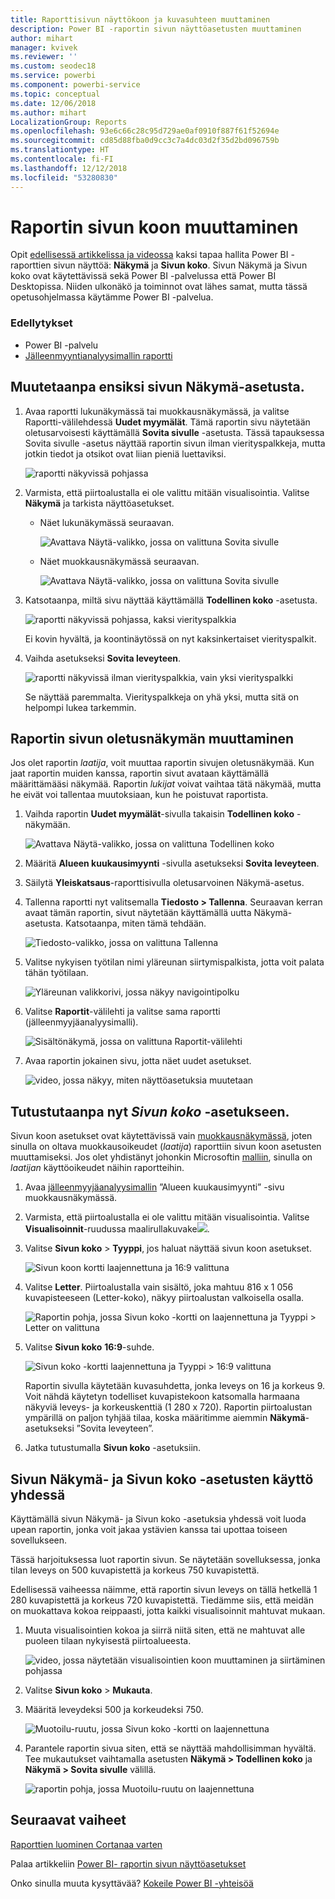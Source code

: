 ```yaml
---
title: Raporttisivun näyttökoon ja kuvasuhteen muuttaminen
description: Power BI -raportin sivun näyttöasetusten muuttaminen
author: mihart
manager: kvivek
ms.reviewer: ''
ms.custom: seodec18
ms.service: powerbi
ms.component: powerbi-service
ms.topic: conceptual
ms.date: 12/06/2018
ms.author: mihart
LocalizationGroup: Reports
ms.openlocfilehash: 93e6c66c28c95d729ae0af0910f887f61f52694e
ms.sourcegitcommit: cd85d88fba0d9cc3c7a4dc03d2f35d2bd096759b
ms.translationtype: HT
ms.contentlocale: fi-FI
ms.lasthandoff: 12/12/2018
ms.locfileid: "53280830"
---
```

# <a name="change-the-size-of-a-report-page"></a>Raportin sivun koon muuttaminen
Opit [edellisessä artikkelissa ja videossa](../power-bi-report-display-settings.md) kaksi tapaa hallita Power BI -raporttien sivun näyttöä: **Näkymä** ja **Sivun koko**. Sivun Näkymä ja Sivun koko ovat käytettävissä sekä Power BI -palvelussa että Power BI Desktopissa. Niiden ulkonäkö ja toiminnot ovat lähes samat, mutta tässä opetusohjelmassa käytämme Power BI -palvelua.

### <a name="prerequisites"></a>Edellytykset
- Power BI -palvelu   
- [Jälleenmyyntianalyysimallin raportti](../sample-retail-analysis.md)

## <a name="first-lets-change-the-page-view-setting"></a>Muutetaanpa ensiksi sivun Näkymä-asetusta.

1. Avaa raportti lukunäkymässä tai muokkausnäkymässä, ja valitse Raportti-välilehdessä **Uudet myymälät**. Tämä raportin sivu näytetään oletusarvoisesti käyttämällä **Sovita sivulle** -asetusta.  Tässä tapauksessa Sovita sivulle -asetus näyttää raportin sivun ilman vierityspalkkeja, mutta jotkin tiedot ja otsikot ovat liian pieniä luettaviksi.

   ![raportti näkyvissä pohjassa](media/end-user-report-view/pbi_fit_to_page.png)
2. Varmista, että piirtoalustalla ei ole valittu mitään visualisointia. Valitse **Näkymä** ja tarkista näyttöasetukset.

   * Näet lukunäkymässä seuraavan.

     ![Avattava Näytä-valikko, jossa on valittuna Sovita sivulle](media/end-user-report-view/power-bi-page-view-menu-new.png)
   * Näet muokkausnäkymässä seuraavan.

     ![Avattava Näytä-valikko, jossa on valittuna Sovita sivulle](media/end-user-report-view/power-bi-view-editing-view.png)

3. Katsotaanpa, miltä sivu näyttää käyttämällä **Todellinen koko** -asetusta.

   ![raportti näkyvissä pohjassa, kaksi vierityspalkkia](media/end-user-report-view/power-bi-actal-size2.png)

   Ei kovin hyvältä, ja koontinäytössä on nyt kaksinkertaiset vierityspalkit.
4. Vaihda asetukseksi **Sovita leveyteen**.

   ![raportti näkyvissä ilman vierityspalkkia, vain yksi vierityspalkki](media/end-user-report-view/pbi_fit_to_width.png)

   Se näyttää paremmalta. Vierityspalkkeja on yhä yksi, mutta sitä on helpompi lukea tarkemmin.

## <a name="change-the-default-view-for-a-report-page"></a>Raportin sivun oletusnäkymän muuttaminen
Jos olet raportin *laatija*, voit muuttaa raportin sivujen oletusnäkymää. Kun jaat raportin muiden kanssa, raportin sivut avataan käyttämällä määrittämääsi näkymää. Raportin *lukijat* voivat vaihtaa tätä näkymää, mutta he eivät voi tallentaa muutoksiaan, kun he poistuvat raportista.

1. Vaihda raportin **Uudet myymälät**-sivulla takaisin **Todellinen koko** -näkymään.

   ![Avattava Näytä-valikko, jossa on valittuna Todellinen koko](media/end-user-report-view/power-bi-actual-size.png)

2. Määritä **Alueen kuukausimyynti** -sivulla asetukseksi **Sovita leveyteen**.

3. Säilytä **Yleiskatsaus**-raporttisivulla oletusarvoinen Näkymä-asetus.

4. Tallenna raportti nyt valitsemalla **Tiedosto > Tallenna**. Seuraavan kerran avaat tämän raportin, sivut näytetään käyttämällä uutta Näkymä-asetusta. Katsotaanpa, miten tämä tehdään.

   ![Tiedosto-valikko, jossa on valittuna Tallenna](media/end-user-report-view/power-bi-save.png)
3. Valitse nykyisen työtilan nimi yläreunan siirtymispalkista, jotta voit palata tähän työtilaan.  

   ![Yläreunan valikkorivi, jossa näkyy navigointipolku](media/end-user-report-view/power-bi-my-workspace.png)
4. Valitse **Raportit**-välilehti ja valitse sama raportti (jälleenmyyjäanalyysimalli).

    ![Sisältönäkymä, jossa on valittuna Raportit-välilehti](media/end-user-report-view/power-bi-new-report2.png)
5. Avaa raportin jokainen sivu, jotta näet uudet asetukset.

   ![video, jossa näkyy, miten näyttöasetuksia muutetaan](media/end-user-report-view/power-bi-page-view.gif)

## <a name="now-lets-explore-the-page-size-setting"></a>Tutustutaanpa nyt *Sivun koko* -asetukseen.
Sivun koon asetukset ovat käytettävissä vain [muokkausnäkymässä](../service-interact-with-a-report-in-editing-view.md), joten sinulla on oltava muokkausoikeudet (*laatija*) raporttiin sivun koon asetusten muuttamiseksi. Jos olet yhdistänyt johonkin Microsoftin [malliin](../sample-datasets.md), sinulla on *laatijan* käyttöoikeudet näihin raportteihin.

1. Avaa [jälleenmyyjäanalyysimallin](../sample-retail-analysis.md) ”Alueen kuukausimyynti” -sivu muokkausnäkymässä.
2. Varmista, että piirtoalustalla ei ole valittu mitään visualisointia.  Valitse **Visualisoinnit**-ruudussa maalirullakuvake![](media/end-user-report-view/power-bi-paintroller.png).
3. Valitse **Sivun koko** &gt; **Tyyppi**, jos haluat näyttää sivun koon asetukset.

   ![Sivun koon kortti laajennettuna ja 16:9 valittuna](media/end-user-report-view/power-bi-page-size-menu-new.png)
4. Valitse **Letter**.  Piirtoalustalla vain sisältö, joka mahtuu 816 x 1 056 kuvapisteeseen (Letter-koko), näkyy piirtoalustan valkoisella osalla.

   ![Raportin pohja, jossa Sivun koko -kortti on laajennettuna ja Tyyppi > Letter on valittuna](media/end-user-report-view/power-bi-letter-new.png)
5. Valitse **Sivun koko** **16:9**-suhde.

   ![Sivun koko -kortti laajennettuna ja Tyyppi > 16:9 valittuna](media/end-user-report-view/power-bi-16-to-9-new.png)

   Raportin sivulla käytetään kuvasuhdetta, jonka leveys on 16 ja korkeus 9. Voit nähdä käytetyn todelliset kuvapistekoon katsomalla harmaana näkyviä leveys- ja korkeuskenttiä (1 280 x 720). Raportin piirtoalustan ympärillä on paljon tyhjää tilaa, koska määritimme aiemmin **Näkymä**-asetukseksi ”Sovita leveyteen”.
7. Jatka tutustumalla **Sivun koko** -asetuksiin.

## <a name="use-page-view-and-page-size-together"></a>Sivun Näkymä- ja Sivun koko -asetusten käyttö yhdessä
Käyttämällä sivun Näkymä- ja Sivun koko -asetuksia yhdessä voit luoda upean raportin, jonka voit jakaa ystävien kanssa tai upottaa toiseen sovellukseen.

Tässä harjoituksessa luot raportin sivun. Se näytetään sovelluksessa, jonka tilan leveys on 500 kuvapistettä ja korkeus 750 kuvapistettä.

Edellisessä vaiheessa näimme, että raportin sivun leveys on tällä hetkellä 1 280 kuvapistettä ja korkeus 720 kuvapistettä. Tiedämme siis, että meidän on muokattava kokoa reippaasti, jotta kaikki visualisoinnit mahtuvat mukaan.

1. Muuta visualisointien kokoa ja siirrä niitä siten, että ne mahtuvat alle puoleen tilaan nykyisestä piirtoalueesta.

    ![video, jossa näytetään visualisointien koon muuttaminen ja siirtäminen pohjassa](media/end-user-report-view/power-bi-custom-view.gif)
2. Valitse **Sivun koko** &gt; **Mukauta**.
3. Määritä leveydeksi 500 ja korkeudeksi 750.

    ![Muotoilu-ruutu, jossa Sivun koko -kortti on laajennettuna](media/end-user-report-view/power-bi-custom-new.png)
4. Parantele raportin sivua siten, että se näyttää mahdollisimman hyvältä. Tee mukautukset vaihtamalla asetusten **Näkymä > Todellinen koko** ja **Näkymä > Sovita sivulle** välillä.

    ![raportin pohja, jossa Muotoilu-ruutu on laajennettuna](media/end-user-report-view/power-bi-final-new.png)

## <a name="next-steps"></a>Seuraavat vaiheet
[Raporttien luominen Cortanaa varten](../service-cortana-answer-cards.md)

Palaa artikkeliin [Power BI- raportin sivun näyttöasetukset](../power-bi-report-display-settings.md)

Onko sinulla muuta kysyttävää? [Kokeile Power BI -yhteisöä](http://community.powerbi.com/)
